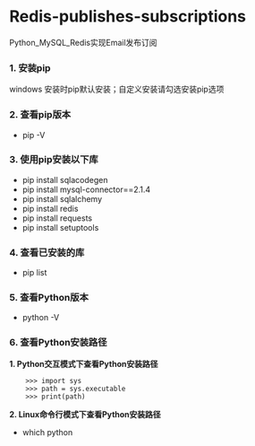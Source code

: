 # Redis-publishes-subscriptions
Python_MySQL_Redis实现Email发布订阅

### 1. 安装pip
windows 安装时pip默认安装；自定义安装请勾选安装pip选项

### 2. 查看pip版本
* pip -V

### 3. 使用pip安装以下库
* pip install sqlacodegen
* pip install mysql-connector==2.1.4
* pip install sqlalchemy
* pip install redis
* pip install requests
* pip install setuptools

### 4. 查看已安装的库
* pip list

### 5. 查看Python版本
* python -V

### 6. 查看Python安装路径
**1. Python交互模式下查看Python安装路径**
```
    >>> import sys
    >>> path = sys.executable
    >>> print(path)
```

**2. Linux命令行模式下查看Python安装路径**
* which python



